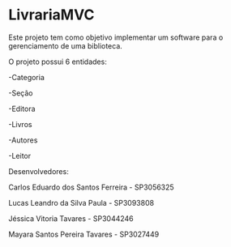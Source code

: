 # LivrariaMVC
Este projeto tem como objetivo implementar um software para o gerenciamento de uma biblioteca.



O projeto possui 6 entidades: 

-Categoria

-Seção

-Editora

-Livros

-Autores

-Leitor



Desenvolvedores:

Carlos Eduardo dos Santos Ferreira - SP3056325

Lucas Leandro da Silva Paula - SP3093808

Jéssica Vitoria Tavares - SP3044246

Mayara Santos Pereira Tavares - SP3027449
